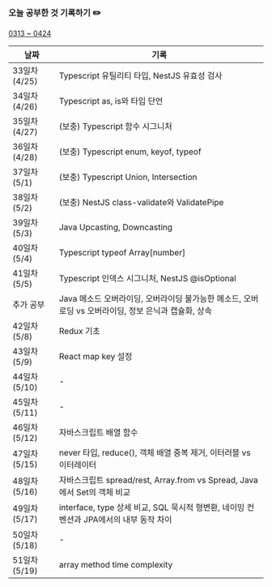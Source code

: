 ### 오늘 공부한 것 기록하기 ✏️
[0313 ~ 0424](https://github.com/techeer-TIL-group/yu-heejin/blob/main/Log/0313-0424.md)

| 날짜 | 기록 |
| --- | --- |
| 33일차 (4/25) | Typescript 유틸리티 타입, NestJS 유효성 검사 |
| 34일차 (4/26) | Typescript as, is와 타입 단언 |
| 35일차 (4/27) | (보충) Typescript 함수 시그니처 |
| 36일차 (4/28) | (보충) Typescript enum, keyof, typeof |
| 37일차 (5/1) | (보충) Typescript Union, Intersection |
| 38일차 (5/2) | (보충) NestJS class-validate와 ValidatePipe |
| 39일차 (5/3) | Java Upcasting, Downcasting |
| 40일차 (5/4) | Typescript typeof Array[number] |
| 41일차 (5/5) | Typescript 인덱스 시그니처, NestJS @isOptional |
| 추가 공부 | Java 메소드 오버라이딩, 오버라이딩 불가능한 메소드, 오버로딩 vs 오버라이딩, 정보 은닉과 캡슐화, 상속 |
| 42일차 (5/8) | Redux 기초 |
| 43일차 (5/9) | React map key 설정 |
| 44일차 (5/10) | - |
| 45일차 (5/11) | - |
| 46일차 (5/12) | 자바스크립트 배열 함수 |
| 47일차 (5/15) | never 타입, reduce(), 객체 배열 중복 제거, 이터러블 vs 이터레이터 |
| 48일차 (5/16) | 자바스크립트 spread/rest, Array.from vs Spread, Java에서 Set의 객체 비교 |
| 49일차 (5/17) | interface, type 상세 비교, SQL 묵시적 형변환, 네이밍 컨벤션과 JPA에서의 내부 동작 차이 |
| 50일차 (5/18) | - |
| 51일차 (5/19) | array method time complexity |